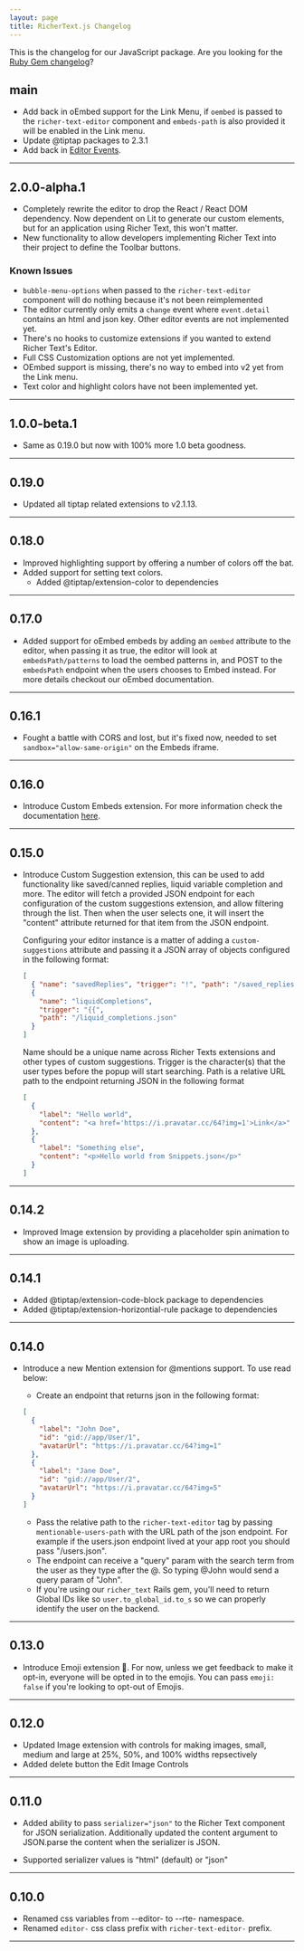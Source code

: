 ```yaml
---
layout: page
title: RicherText.js Changelog
---
```


This is the changelog for our JavaScript package. Are you looking for the <a href="/ruby-changelog" target="_blank">Ruby Gem changelog</a>?

## main

- Add back in oEmbed support for the Link Menu, if `oembed` is passed to the `richer-text-editor` component and `embeds-path` is also provided it will be enabled in the Link menu.
- Update @tiptap packages to 2.3.1
- Add back in [Editor Events](/events).

---

## 2.0.0-alpha.1

- Completely rewrite the editor to drop the React / React DOM dependency. Now dependent on Lit to generate our custom elements, but for an application using Richer Text, this won't matter.
- New functionality to allow developers implementing Richer Text into their project to define the Toolbar buttons.

### Known Issues

- `bubble-menu-options` when passed to the `richer-text-editor` component will do nothing because it's not been reimplemented
- The editor currently only emits a `change` event where `event.detail` contains an html and json key. Other editor events are not implemented yet.
- There's no hooks to customize extensions if you wanted to extend Richer Text's Editor.
- Full CSS Customization options are not yet implemented.
- OEmbed support is missing, there's no way to embed into v2 yet from the Link menu.
- Text color and highlight colors have not been implemented yet.

---

## 1.0.0-beta.1

- Same as 0.19.0 but now with 100% more 1.0 beta goodness.

---

## 0.19.0

- Updated all tiptap related extensions to v2.1.13.

---

## 0.18.0

- Improved highlighting support by offering a number of colors off the bat.
- Added support for setting text colors.
  - Added @tiptap/extension-color to dependencies

---

## 0.17.0

- Added support for oEmbed embeds by adding an `oembed` attribute to the editor, when passing it as true, the editor will look at `embedsPath/patterns` to load the oembed patterns in, and POST to the `embedsPath` endpoint when the users chooses to Embed instead. For more details checkout our oEmbed documentation.

---

## 0.16.1

- Fought a battle with CORS and lost, but it's fixed now, needed to set `sandbox="allow-same-origin"` on the Embeds iframe.

---

## 0.16.0

- Introduce Custom Embeds extension. For more information check the documentation <a href="/ruby-on-rails/embeds">here</a>.

---

## 0.15.0

- Introduce Custom Suggestion extension, this can be used to add functionality like saved/canned replies, liquid variable completion and more. The editor will fetch a provided JSON endpoint for each configuration of the custom suggestions extension, and allow filtering through the list. Then when the user selects one, it will insert the "content" attribute returned for that item from the JSON endpoint.

  Configuring your editor instance is a matter of adding a `custom-suggestions` attribute and passing it a JSON array of objects configured in the following format:

  ```json
  [
    { "name": "savedReplies", "trigger": "!", "path": "/saved_replies.json" },
    {
      "name": "liquidCompletions",
      "trigger": "{{",
      "path": "/liquid_completions.json"
    }
  ]
  ```

  Name should be a unique name across Richer Texts extensions and other types of custom suggestions. Trigger is the character(s) that the user types before the popup will start searching. Path is a relative URL path to the endpoint returning JSON in the following format

  ```json
  [
    {
      "label": "Hello world",
      "content": "<a href='https://i.pravatar.cc/64?img=1'>Link</a>"
    },
    {
      "label": "Something else",
      "content": "<p>Hello world from Snippets.json</p>"
    }
  ]
  ```

---

## 0.14.2

- Improved Image extension by providing a placeholder spin animation to show an image is uploading.

---

## 0.14.1

- Added @tiptap/extension-code-block package to dependencies
- Added @tiptap/extension-horizontial-rule package to dependencies

---

## 0.14.0

- Introduce a new Mention extension for @mentions support. To use read below:

  - Create an endpoint that returns json in the following format:

  ```json
  [
    {
      "label": "John Doe",
      "id": "gid://app/User/1",
      "avatarUrl": "https://i.pravatar.cc/64?img=1"
    },
    {
      "label": "Jane Doe",
      "id": "gid://app/User/2",
      "avatarUrl": "https://i.pravatar.cc/64?img=5"
    }
  ]
  ```

  - Pass the relative path to the `richer-text-editor` tag by passing `mentionable-users-path` with the URL path of the json endpoint. For example if the users.json endpoint lived at your app root you should pass "/users.json".
  - The endpoint can receive a "query" param with the search term from the user as they type after the @. So typing @John would send a query param of "John".
  - If you're using our `richer_text` Rails gem, you'll need to return Global IDs like so `user.to_global_id.to_s` so we can properly identify the user on the backend.

---

## 0.13.0

- Introduce Emoji extension 🥳. For now, unless we get feedback to make it opt-in, everyone will be opted in to the emojis. You can pass `emoji: false` if you're looking to opt-out of Emojis.

---

## 0.12.0

- Updated Image extension with controls for making images, small, medium and large at 25%, 50%, and 100% widths repsectively
- Added delete button the Edit Image Controls

---

## 0.11.0

- Added ability to pass `serializer="json"` to the Richer Text component for JSON serialization. Additionally updated the content argument to JSON.parse the content when the serializer is JSON.

- Supported serializer values is "html" (default) or "json"

---

## 0.10.0

- Renamed css variables from --editor- to --rte- namespace.
- Renamed `editor-` css class prefix with `richer-text-editor-` prefix.

---
